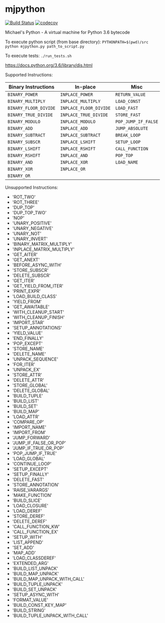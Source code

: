 # mjpython
[![Build Status](https://travis-ci.org/mjpatter88/mjpython.svg?branch=master)](https://travis-ci.org/mjpatter88/mjpython)
[![codecov](https://codecov.io/gh/mjpatter88/mjpython/branch/master/graph/badge.svg)](https://codecov.io/gh/mjpatter88/mjpython)

Michael's Python - A virtual machine for Python 3.6 bytecode

To execute python script (from base directory): `PYTHONPATH=$(pwd)/src python mjpython.py path_to_script.py`

To execute tests: `./run_tests.sh`

https://docs.python.org/3.6/library/dis.html

Supported Instructions:

| Binary Instructions  | In-place              | Misc                |
|----------------------|-----------------------|---------------------|
| `BINARY_POWER`       | `INPLACE_POWER`       | `RETURN_VALUE`      |
| `BINARY_MULTIPLY`    | `INPLACE_MULTIPLY`    | `LOAD_CONST`        |
| `BINARY_FLOOR_DIVIDE`| `INPLACE_FLOOR_DIVIDE`| `LOAD_FAST`         |
| `BINARY_TRUE_DIVIDE` | `INPLACE_TRUE_DIVIDE` | `STORE_FAST`        |
| `BINARY_MODULO`      | `INPLACE_MODULO`      | `POP_JUMP_IF_FALSE` |
| `BINARY_ADD`         | `INPLACE_ADD`         | `JUMP_ABSOLUTE`     |
| `BINARY_SUBTRACT`    | `INPLACE_SUBTRACT`    | `BREAK_LOOP`        |
| `BINARY_SUBSCR`      | `INPLACE_LSHIFT`      | `SETUP_LOOP`        |
| `BINARY_LSHIFT`      | `INPLACE_RSHIFT`      | `CALL_FUNCTION`     |
| `BINARY_RSHIFT`      | `INPLACE_AND`         | `POP_TOP`           |
| `BINARY_AND`         | `INPLACE_XOR`         | `LOAD_NAME`         |
| `BINARY_XOR`         | `INPLACE_OR`          |                     |
| `BINARY_OR`          |                       |                     |


Unsupported Instructions:
- 'ROT_TWO'
- 'ROT_THREE'
- 'DUP_TOP'
- 'DUP_TOP_TWO'
- 'NOP'
- 'UNARY_POSITIVE'
- 'UNARY_NEGATIVE'
- 'UNARY_NOT'
- 'UNARY_INVERT'
- 'BINARY_MATRIX_MULTIPLY'
- 'INPLACE_MATRIX_MULTIPLY'
- 'GET_AITER'
- 'GET_ANEXT'
- 'BEFORE_ASYNC_WITH'
- 'STORE_SUBSCR'
- 'DELETE_SUBSCR'
- 'GET_ITER'
- 'GET_YIELD_FROM_ITER'
- 'PRINT_EXPR'
- 'LOAD_BUILD_CLASS'
- 'YIELD_FROM'
- 'GET_AWAITABLE'
- 'WITH_CLEANUP_START'
- 'WITH_CLEANUP_FINISH'
- 'IMPORT_STAR'
- 'SETUP_ANNOTATIONS'
- 'YIELD_VALUE'
- 'END_FINALLY'
- 'POP_EXCEPT'
- 'STORE_NAME'
- 'DELETE_NAME'
- 'UNPACK_SEQUENCE'
- 'FOR_ITER'
- 'UNPACK_EX'
- 'STORE_ATTR'
- 'DELETE_ATTR'
- 'STORE_GLOBAL'
- 'DELETE_GLOBAL'
- 'BUILD_TUPLE'
- 'BUILD_LIST'
- 'BUILD_SET'
- 'BUILD_MAP'
- 'LOAD_ATTR'
- 'COMPARE_OP'
- 'IMPORT_NAME'
- 'IMPORT_FROM'
- 'JUMP_FORWARD'
- 'JUMP_IF_FALSE_OR_POP'
- 'JUMP_IF_TRUE_OR_POP'
- 'POP_JUMP_IF_TRUE'
- 'LOAD_GLOBAL'
- 'CONTINUE_LOOP'
- 'SETUP_EXCEPT'
- 'SETUP_FINALLY'
- 'DELETE_FAST'
- 'STORE_ANNOTATION'
- 'RAISE_VARARGS'
- 'MAKE_FUNCTION'
- 'BUILD_SLICE'
- 'LOAD_CLOSURE'
- 'LOAD_DEREF'
- 'STORE_DEREF'
- 'DELETE_DEREF'
- 'CALL_FUNCTION_KW'
- 'CALL_FUNCTION_EX'
- 'SETUP_WITH'
- 'LIST_APPEND'
- 'SET_ADD'
- 'MAP_ADD'
- 'LOAD_CLASSDEREF'
- 'EXTENDED_ARG'
- 'BUILD_LIST_UNPACK'
- 'BUILD_MAP_UNPACK'
- 'BUILD_MAP_UNPACK_WITH_CALL'
- 'BUILD_TUPLE_UNPACK'
- 'BUILD_SET_UNPACK'
- 'SETUP_ASYNC_WITH'
- 'FORMAT_VALUE'
- 'BUILD_CONST_KEY_MAP'
- 'BUILD_STRING'
- 'BUILD_TUPLE_UNPACK_WITH_CALL'
